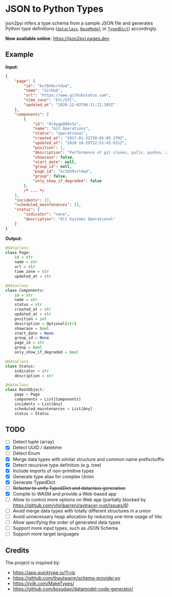 # JSON to Python Types
json2pyi infers a type schema from a sample JSON file and generates Python type definitions ([`dataclass`](https://docs.python.org/3/library/dataclasses.html), [`BaseModel`](https://pydantic-docs.helpmanual.io/usage/models/) or [`TypedDict`](https://www.python.org/dev/peps/pep-0589/)) accordingly.

<!--Even though the project is still an MVP, it is expected to be stable & usable as a Web app. Please do not hesitate to raise an issue if you find any problems.-->

__Now available online__: https://json2pyi.pages.dev

## Example
**Input:**
```json
{
    "page": {
        "id": "kctbh9vrtdwd",
        "name": "GitHub",
        "url": "https://www.githubstatus.com",
        "time_zone": "Etc/UTC",
        "updated_at": "2020-12-03T08:11:21.385Z"
    },
    "components": [
        {
            "id": "8l4ygp009s5s",
            "name": "Git Operations",
            "status": "operational",
            "created_at": "2017-01-31T20:05:05.370Z",
            "updated_at": "2020-10-29T22:51:43.831Z",
            "position": 1,
            "description": "Performance of git clones, pulls, pushes, and associated operations",
            "showcase": false,
            "start_date": null,
            "group_id": null,
            "page_id": "kctbh9vrtdwd",
            "group": false,
            "only_show_if_degraded": false
        },
        /* ... */
    ],
    "incidents": [],
    "scheduled_maintenances": [],
    "status": {
        "indicator": "none",
        "description": "All Systems Operational"
    }
}
```

**Output:**
```python
@dataclass
class Page:
    id = str
    name = str
    url = str
    time_zone = str
    updated_at = str

@dataclass
class Components:
    id = str
    name = str
    status = str
    created_at = str
    updated_at = str
    position = int
    description = Optional[str]
    showcase = bool
    start_date = None
    group_id = None
    page_id = str
    group = bool
    only_show_if_degraded = bool

@dataclass
class Status:
    indicator = str
    description = str

@dataclass
class RootObject:
    page = Page
    components = List[Components]
    incidents = List[Any]
    scheduled_maintenances = List[Any]
    status = Status
```

## TODO
- [ ] Detect tuple (array)
- [x] Detect UUID / datetime
- [ ] Detect Enum
- [x] Merge data types with similar structure and common name prefix/suffix
- [x] Detect recursive type definition (e.g. tree) 
- [x] Include imports of non-primitive types
- [x] Generate type alias for complex Union
- [x] Generate TypedDict
- [ ] <del>Refactor to unify TypedDict and dataclass generation</del>
- [x] Compile to WASM and provide a Web-based app
- [ ] Allow to control more options on Web app (partially blocked by https://github.com/vhiribarren/raytracer-rust/issues/8) 
- [ ] Avoid merge data types with totally different structures in a union
- [ ] Avoid unnecessary heap allocation by reducing one-time usage of Vec 
- [ ] Allow specifying the order of generated data types 
- [ ] Support more input types, such as JSON Schema
- [ ] Support more target languages

## Credits
The project is inspired by: 
- https://app.quicktype.io/?l=ts
- https://github.com/thautwarm/schema-provider.py
- https://jvilk.com/MakeTypes/
- https://github.com/koxudaxi/datamodel-code-generator/

